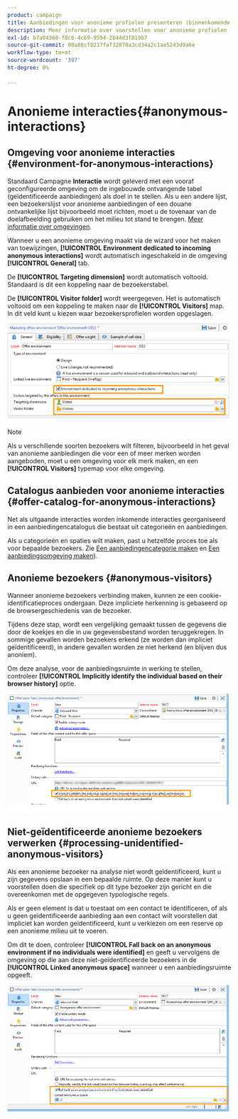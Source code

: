 ```yaml
---
product: campaign
title: Aanbiedingen voor anonieme profielen presenteren (binnenkomende interactie)
description: Meer informatie over voorstellen voor anonieme profielen
exl-id: b7a04360-f8c6-4c69-9594-2b44d3f819b7
source-git-commit: 00a88cf9217faf32070a3cd34a2c1ae5243d9a6e
workflow-type: tm+mt
source-wordcount: '397'
ht-degree: 0%

---
```


# Anonieme interacties{#anonymous-interactions}

## Omgeving voor anonieme interacties {#environment-for-anonymous-interactions}

Standaard Campagne **Interactie** wordt geleverd met een vooraf geconfigureerde omgeving om de ingebouwde ontvangende tabel (geïdentificeerde aanbiedingen) als doel in te stellen. Als u een andere lijst, een bezoekerslijst voor anonieme aanbiedingen of een douane ontvankelijke lijst bijvoorbeeld moet richten, moet u de tovenaar van de doelafbeelding gebruiken om het milieu tot stand te brengen. [Meer informatie over omgevingen](interaction-env.md).

Wanneer u een anonieme omgeving maakt via de wizard voor het maken van toewijzingen, **[!UICONTROL Environment dedicated to incoming anonymous interactions]** wordt automatisch ingeschakeld in de omgeving **[!UICONTROL General]** tab.

De **[!UICONTROL Targeting dimension]** wordt automatisch voltooid. Standaard is dit een koppeling naar de bezoekerstabel.

De **[!UICONTROL Visitor folder]** wordt weergegeven. Het is automatisch voltooid om een koppeling te maken naar de **[!UICONTROL Visitors]** map. In dit veld kunt u kiezen waar bezoekersprofielen worden opgeslagen.

![](assets/anonymous_environment_option.png)

>[!NOTE]
>
>Als u verschillende soorten bezoekers wilt filteren, bijvoorbeeld in het geval van anonieme aanbiedingen die voor een of meer merken worden aangeboden, moet u een omgeving voor elk merk maken, en een **[!UICONTROL Visitors]** typemap voor elke omgeving.

## Catalogus aanbieden voor anonieme interacties {#offer-catalog-for-anonymous-interactions}

Net als uitgaande interacties worden inkomende interacties georganiseerd in een aanbiedingencatalogus die bestaat uit categorieën en aanbiedingen.

Als u categorieën en spaties wilt maken, past u hetzelfde proces toe als voor bepaalde bezoekers. Zie [Een aanbiedingencategorie maken](interaction-offer-catalog.md#creating-offer-categories) en [Een aanbiedingsomgeving maken](interaction-env.md#creating-an-offer-environment)).

## Anonieme bezoekers {#anonymous-visitors}

Wanneer anonieme bezoekers verbinding maken, kunnen ze een cookie-identificatieproces ondergaan. Deze impliciete herkenning is gebaseerd op de browsergeschiedenis van de bezoeker.

Tijdens deze stap, wordt een vergelijking gemaakt tussen de gegevens die door de koekjes en die in uw gegevensbestand worden teruggekregen. In sommige gevallen worden bezoekers erkend (ze worden dan impliciet geïdentificeerd), in andere gevallen worden ze niet herkend (en blijven dus anoniem).

Om deze analyse, voor de aanbiedingsruimte in werking te stellen, controleer **[!UICONTROL Implicitly identify the individual based on their browser history]** optie.

![](assets/identification_anonymous_visitors.png)

## Niet-geïdentificeerde anonieme bezoekers verwerken {#processing-unidentified-anonymous-visitors}

Als een anonieme bezoeker na analyse niet wordt geïdentificeerd, kunt u zijn gegevens opslaan in een bepaalde ruimte. Op deze manier kunt u voorstellen doen die specifiek op dit type bezoeker zijn gericht en die overeenkomen met de opgegeven typologische regels.

Als er geen element is dat u toestaat om een contact te identificeren, of als u geen geïdentificeerde aanbieding aan een contact wilt voorstellen dat impliciet kan worden geïdentificeerd, kunt u verkiezen om een reserve op een anonieme milieu uit te voeren.

Om dit te doen, controleer **[!UICONTROL Fall back on an anonymous environment if no individuals were identified]** en geeft u vervolgens de omgeving op die aan deze niet-geïdentificeerde bezoekers in de **[!UICONTROL Linked anonymous space]** wanneer u een aanbiedingsruimte opgeeft.

![](assets/anonymous_to_anonymous_environment.png)
